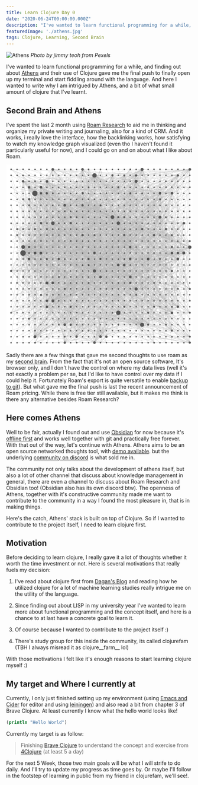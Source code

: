 ```yaml
---
title: Learn Clojure Day 0
date: "2020-06-24T00:00:00.000Z"
description: "I've wanted to learn functional programming for a while, and finding out about Athens and Clojure give me the final push..."
featuredImage: './athens.jpg'
tags: Clojure, Learning, Second Brain
---
```


![Athens](./athens.jpg)
_Photo by jimmy teoh from Pexels_

I've wanted to learn functional programming for a while, and finding out about [Athens](https://github.com/athensresearch/athens) and their use of Clojure gave me the final push to finally open up my terminal and start fiddling around with the language. And here I wanted to write why I am intrigued by Athens, and a bit of what small amount of clojure that I've learnt.

## Second Brain and Athens

I've spent the last 2 month using [Roam Research](https://roamresearch.com/) to aid me in thinking and organize my private writing and journaling, also for a kind of CRM. And it works, i really love the interface, how the backlinking works, how satisfying to watch my knowledge graph visualized (even tho I haven't found it particularly useful for now), and I could go on and on about what I like about Roam.

![My Knowledge Graph Overview](./graph.png)

Sadly there are a few things that gave me second thoughts to use roam as my [second brain](https://maggieappleton.com/basb/). From the fact that it's not an open source software, It's browser only, and I don't have the control on where my data lives (well it's not exactly a problem per se, but I'd like to have control over my data if I could help it. Fortunately Roam's export is quite versatile to enable [backup to git](https://github.com/MatthieuBizien/roam-to-git)). But what gave me the final push is last the recent announcement of Roam pricing. While there is free tier still available, but it makes me think is there any alternative besides Roam Research?

## Here comes Athens

Well to be fair, actually I found out and use [Obsidian](https://obsidian.md/) for now because it's [offline first](http://offlinefirst.org/) and works well together with git and practically free forever. With that out of the way, let's continue with Athens. Athens aims to be an open source networked thoughts tool, with [demo available](https://athensresearch.github.io/athens/). but the underlying [community on discord](https://t.co/N5zCq3EozJ?amp=1) is what sold me in.

The community not only talks about the development of athens itself, but also a lot of other channel that discuss about knowledge management in general, there are even a channel to discuss about Roam Research and Obsidian too! (Obsidian also has its own discord btw). The openness of Athens, together with it's constructive community made me want to contribute to the community in a way I found the most pleasure in, that is in making things.

Here's the catch, Athens' stack is built on top of Clojure. So if I wanted to contribute to the project itself, I need to learn clojure first.

## Motivation

Before deciding to learn clojure, I really gave it a lot of thoughts whether it worth the time investment or not. Here is several motivations that really fuels my decision:

1. I've read about clojure first from [Dagan's Blog](https://dragan.rocks/) and reading how he utilized clojure for a lot of machine learning studies really intrigue me on the utility of the language.

2. Since finding out about LISP in my university year I've wanted to learn more about functional programming and the concept itself, and here is a chance to at last have a concrete goal to learn it.

3. Of course because I wanted to contribute to the project itself :)

4. There's study group for this inside the community, its called clojurefam (TBH I always misread it as clojure__farm__ lol)

With those motivations I felt like it's enough reasons to start learning clojure myself :)

## My target and Where I currently at

Currently, I only just finished setting up my environment (using [Emacs and Cider](https://www.braveclojure.com/basic-emacs/) for editor and using [leiningen](http://leiningen.org/)) and also read a bit from chapter 3 of Brave Clojure. At least currently I know what the hello world looks like!

``` Clojure
(println "Hello World")
```

Currently my target is as follow:

> Finishing [Brave Clojure](https://www.braveclojure.com/do-things/) to understand the concept and exercise from [4Clojure](http://www.4clojure.com/) (at least 5 a day)

For the next 5 Week, those two main goals will be what I will strife to do daily. And I'll try to update my progress as time goes by. Or maybe I'll follow in the footstep of learning in public from my friend in clojurefam, we'll see!.
